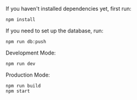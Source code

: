 If you haven't installed dependencies yet, first run:

```
npm install
```

If you need to set up the database, run:
```
npm run db:push
```

Development Mode:
```
npm run dev
```

Production Mode:
```
npm run build
npm start
```